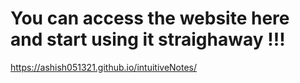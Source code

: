 # You can access the website here and start using it straighaway !!!

https://ashish051321.github.io/intuitiveNotes/
